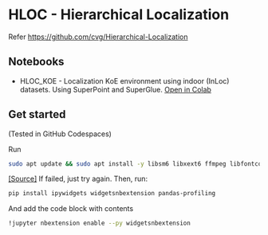 # HLOC - Hierarchical Localization

Refer https://github.com/cvg/Hierarchical-Localization

## Notebooks

- HLOC_KOE - Localization KoE environment using indoor (InLoc) datasets. Using SuperPoint and SuperGlue. [Open in Colab](https://colab.research.google.com/github/KOE-Wayfind/HLOC/blob/main/HLOC_KOE.ipynb)

## Get started

(Tested in GitHub Codespaces)

Run

```bash
sudo apt update && sudo apt install -y libsm6 libxext6 ffmpeg libfontconfig1 libxrender1 libgl1-mesa-glx
```

[[Source]](https://stackoverflow.com/a/67088720/13617136) If failed, just try again. Then, run:

```bash
pip install ipywidgets widgetsnbextension pandas-profiling
```

And add the code block with contents

```bash
!jupyter nbextension enable --py widgetsnbextension
```


